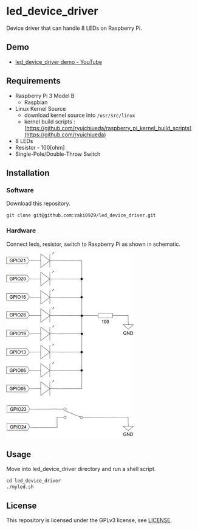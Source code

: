 # led_device_driver
Device driver that can handle 8 LEDs on Raspberry Pi.

## Demo
* [led_device_driver demo - YouTube](https://youtu.be/C0My8v6srMk)

## Requirements
* Raspberry Pi 3 Model B
  * Raspbian
* Linux Kernel Source
  * download kernel source into `/usr/src/linux`
  * kernel build scripts : [https://github.com/ryuichiueda/raspberry_pi_kernel_build_scripts](https://github.com/ryuichiueda)
* 8 LEDs
* Resistor - 100[ohm]
* Single-Pole/Double-Throw Switch

## Installation
### Software
Download this repository.
```
git clone git@github.com:zaki0929/led_device_driver.git
```
### Hardware
Connect leds, resistor, switch to Raspberry Pi as shown in schematic.

![](./docs/images/led.png)

## Usage
Move into led_device_driver directory and run a shell script.
```
cd led_device_driver
./myled.sh
```
## License
This repository is licensed under the GPLv3 license, see [LICENSE](./LICENSE).

